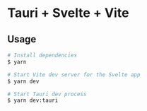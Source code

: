 # Tauri + Svelte + Vite

## Usage

```sh
# Install dependencies
$ yarn

# Start Vite dev server for the Svelte app
$ yarn dev

# Start Tauri dev process
$ yarn dev:tauri
```